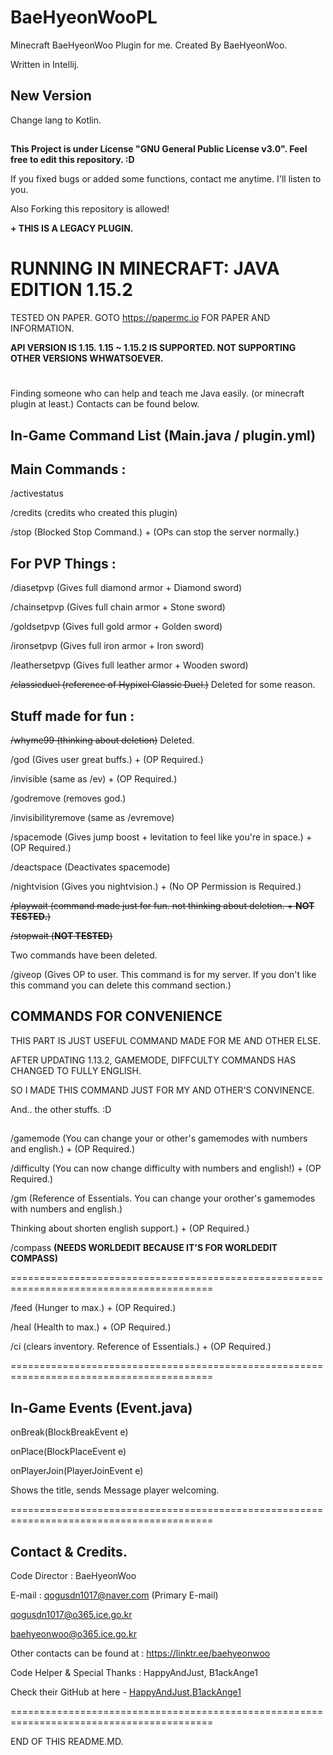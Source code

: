 # BaeHyeonWooPL
Minecraft BaeHyeonWoo Plugin for me. Created By BaeHyeonWoo.

Written in Intellij.

## New Version 

Change lang to Kotlin.

##

**This Project is under License "GNU General Public License v3.0". Feel free to edit this repository. :D**

If you fixed bugs or added some functions, contact me anytime. I'll listen to you.

Also Forking this repository is allowed!

**+ THIS IS A LEGACY PLUGIN.**

# RUNNING IN MINECRAFT: JAVA EDITION 1.15.2

TESTED ON PAPER. GOTO https://papermc.io FOR PAPER AND INFORMATION.

**API VERSION IS 1.15. 1.15 ~ 1.15.2 IS SUPPORTED. NOT SUPPORTING OTHER VERSIONS WHWATSOEVER.**

#

Finding someone who can help and teach me Java easily. (or minecraft plugin at least.) Contacts can be found below.

## In-Game Command List (Main.java / plugin.yml)

## Main Commands :

/activestatus

/credits (credits who created this plugin)

/stop (Blocked Stop Command.) + (OPs can stop the server normally.)

## For PVP Things :

/diasetpvp (Gives full diamond armor + Diamond sword)

/chainsetpvp (Gives full chain armor + Stone sword)

/goldsetpvp (Gives full gold armor + Golden sword)

/ironsetpvp (Gives full iron armor + Iron sword)

/leathersetpvp (Gives full leather armor + Wooden sword)

~~/classicduel (reference of Hypixel Classic Duel.)~~
Deleted for some reason.

## Stuff made for fun :

~~/whyme99 (thinking about deletion)~~
Deleted.

/god (Gives user great buffs.) + (OP Required.)

/invisible (same as /ev) + (OP Required.)

/godremove (removes god.)

/invisibilityremove (same as /evremove)

/spacemode (Gives jump boost + levitation to feel like you're in space.) + (OP Required.)

/deactspace (Deactivates spacemode)

/nightvision (Gives you nightvision.) + (No OP Permission is Required.)

~~/playwait (command made just for fun. not thinking about deletion. + **NOT TESTED.**)~~

~~/stopwait (**NOT TESTED**)~~

Two commands have been deleted.

/giveop (Gives OP to user. This command is for my server. If you don't like this command you can delete this command section.)


## COMMANDS FOR CONVENIENCE

THIS PART IS JUST USEFUL COMMAND MADE FOR ME AND OTHER ELSE.

AFTER UPDATING 1.13.2, GAMEMODE, DIFFCULTY COMMANDS HAS CHANGED TO FULLY ENGLISH.

SO I MADE THIS COMMAND JUST FOR MY AND OTHER'S CONVINENCE.

And.. the other stuffs. :D

##

/gamemode (You can change your or other's gamemodes with numbers and english.) + (OP Required.)

/difficulty (You can now change difficulty with numbers and english!) + (OP Required.)

/gm (Reference of Essentials. You can change your orother's gamemodes with numbers and english.)

Thinking about shorten english support.) + (OP Required.)

/compass **(NEEDS WORLDEDIT BECAUSE IT'S FOR WORLDEDIT COMPASS)**

=========================================================================================

/feed (Hunger to max.) + (OP Required.)

/heal (Health to max.) + (OP Required.)

/ci (clears inventory. Reference of Essentials.) + (OP Required.)

=========================================================================================

## In-Game Events (Event.java)

onBreak(BlockBreakEvent e)

onPlace(BlockPlaceEvent e)

onPlayerJoin(PlayerJoinEvent e)

Shows the title, sends Message player welcoming.

=========================================================================================

## Contact & Credits.

Code Director : BaeHyeonWoo

E-mail : qogusdn1017@naver.com (Primary E-mail)

qogusdn1017@o365.ice.go.kr

baehyeonwoo@o365.ice.go.kr

Other contacts can be found at : https://linktr.ee/baehyeonwoo

Code Helper & Special Thanks : HappyAndJust, B1ackAnge1

Check their GitHub at here - [HappyAndJust](https://github.com/HappyAndJust),[B1ackAnge1](https://github.com/B1ackAnge1)

=========================================================================================

END OF THIS README.MD.
